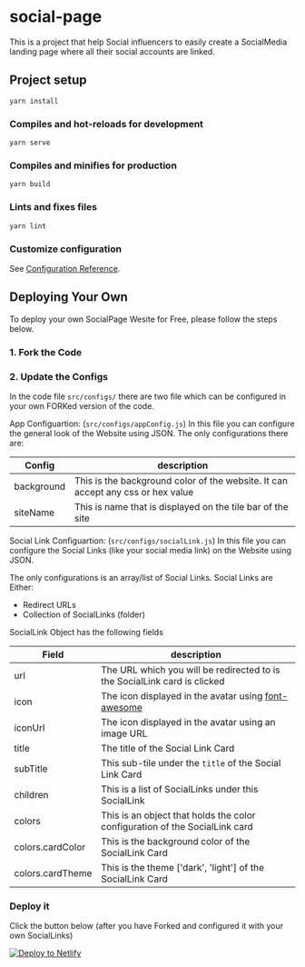 # social-page
This is a project that help Social influencers to easily create a SocialMedia landing page where all their social accounts are linked.

## Project setup
```
yarn install
```

### Compiles and hot-reloads for development
```
yarn serve
```

### Compiles and minifies for production
```
yarn build
```

### Lints and fixes files
```
yarn lint
```

### Customize configuration
See [Configuration Reference](https://cli.vuejs.org/config/).

## Deploying Your Own
To deploy your own SocialPage Wesite for Free, please follow the steps below.

### 1. Fork the Code

### 2. Update the Configs
In the code file `src/configs/` there are two file which can be configured in your own FORKed version of the code.

App Configuartion: (`src/configs/appConfig.js`) In this file you can configure the general look of the Website using JSON. The only configurations there are:

Config     | description
-------    |---
background | This is the background color of the website. It can accept any css or hex value
siteName   | This is name that is displayed on the tile bar of the site

Social Link Configuartion: (`src/configs/socialLink.js`) In this file you can configure the Social Links (like your social media link) on the Website using JSON. 

The only configurations is an array/list of Social Links. Social Links are Either:

- Redirect URLs
- Collection of SocialLinks (folder)

SocialLink Object has the following fields

Field      | description
-------    |---
url        | The URL which you will be redirected to is the SocialLink card is clicked 
icon       | The icon displayed in the avatar using [font-awesome](https://fontawesome.com/icons) 
iconUrl    | The icon displayed in the avatar using an image URL
title      | The title of the Social Link Card
subTitle   | This sub-tile under the `title` of the Social Link Card
children   | This is a list of SocialLinks under this SocialLink
colors     | This is an object that holds the color configuration of the SocialLink card
colors.cardColor     | This is the background color of the SocialLink Card
colors.cardTheme     | This is the theme ['dark', 'light'] of the SocialLink Card

### Deploy it

Click the button below (after you have Forked and configured it with your own SocialLinks)

[![Deploy to Netlify](https://www.netlify.com/img/deploy/button.svg)](https://app.netlify.com/start/deploy?repository=https://github.com/darlingtonamz/social-page)